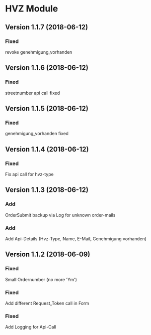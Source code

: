 HVZ Module
================================

Version 1.1.7 (2018-06-12)
---------------------------

### Fixed
revoke genehmigung_vorhanden

Version 1.1.6 (2018-06-12)
---------------------------

### Fixed
streetnumber api call fixed


Version 1.1.5 (2018-06-12)
---------------------------

### Fixed
genehmigung_vorhanden fixed


Version 1.1.4 (2018-06-12)
---------------------------

### Fixed
Fix api call for hvz-type


Version 1.1.3 (2018-06-12)
---------------------------

### Add
OrderSubmit backup via Log for unknown order-mails

### Add
Add Api-Details (Hvz-Type, Name, E-Mail, Genehmigung vorhanden)


Version 1.1.2 (2018-06-09)
---------------------------

### Fixed
Small Ordernumber (no more 'Ym')

### Fixed
Add different Request_Token call in Form

### Fixed
Add Logging for Api-Call


